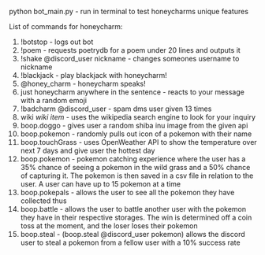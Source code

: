 python bot_main.py - run in terminal to test honeycharms unique features

List of commands for honeycharm:

1. !botstop - logs out bot
2. !poem - requests poetrydb for a poem under 20 lines and outputs it
3. !shake @discord_user nickname - changes someones username to nickname
4. !blackjack - play blackjack with honeycharm!
5. @honey_charm - honeycharm speaks!
6. just honeycharm anywhere in the sentence - reacts to your message with a random emoji
7. !badcharm @discord_user - spam dms user given 13 times
8. wiki *wiki item* - uses the wikipedia search engine to look for your inquiry
9. boop.doggo - gives user a random shiba inu image from the given api
10. boop.pokemon - randomly pulls out icon of a pokemon with their name
11. boop.touchGrass - uses OpenWeather API to show the temperature over next 7 days and give user the hottest day
12. boop.pokemon - pokemon catching experience where the user has a 35% chance of seeing a pokemon in the wild grass
and a 50% chance of capturing it. The pokemon is then saved in a csv file in relation to the user. A user can have up to 15 pokemon at a time
13. boop.pokepals - allows the user to see all the pokemon they have collected thus 
14. boop.battle - allows the user to battle another user with the pokemon they have in their respective
storages. The win is determined off a coin toss at the moment, and the loser loses their pokemon
15. boop.steal - (boop.steal @discord_user pokemon) allows the discord user to steal a pokemon from a 
fellow user with a 10% success rate
